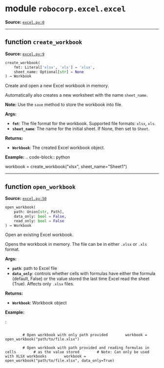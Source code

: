 <!-- markdownlint-disable -->

# module `robocorp.excel.excel`

**Source:** [`excel.py:0`](https://github.com/robocorp/robo/tree/master/excel/src/robocorp/excel/excel.py#L0)

______________________________________________________________________

## function `create_workbook`

**Source:** [`excel.py:9`](https://github.com/robocorp/robo/tree/master/excel/src/robocorp/excel/excel.py#L9)

```python
create_workbook(
    fmt: Literal['xlsx', 'xls'] = 'xlsx',
    sheet_name: Optional[str] = None
) → Workbook
```

Create and open a new Excel workbook in memory.

Automatically also creates a new worksheet with the name `sheet_name`.

**Note:** Use the `save` method to store the workbook into file.

**Args:**

- <b>`fmt`</b>:  The file format for the workbook. Supported file formats: `xlsx`, `xls`.
- <b>`sheet_name`</b>:  The name for the initial sheet. If None, then set to `Sheet`.

**Returns:**

- <b>`Workbook`</b>:  The created Excel workbook object.

**Example:**
.. code-block:: python

workbook = create_workbook("xlsx", sheet_name="Sheet1")

______________________________________________________________________

## function `open_workbook`

**Source:** [`excel.py:50`](https://github.com/robocorp/robo/tree/master/excel/src/robocorp/excel/excel.py#L50)

```python
open_workbook(
    path: Union[str, Path],
    data_only: bool = False,
    read_only: bool = False
) → Workbook
```

Open an existing Excel workbook.

Opens the workbook in memory. The file can be in either `.xlsx` or `.xls` format.

**Args:**

- <b>`path`</b>:  path to Excel file
- <b>`data_only`</b>:  controls whether cells with formulas have either the formula (default, False) or the value stored the last time Excel read the sheet (True). Affects only `.xlsx` files.

**Returns:**

- <b>`Workbook`</b>:  Workbook object

**Example:**

:

```

        # Open workbook with only path provided        workbook = open_workbook("path/to/file.xlsx")

        # Open workbook with path provided and reading formulas in cells        # as the value stored        # Note: Can only be used with XLSX workbooks        workbook = open_workbook("path/to/file.xlsx", data_only=True)


```
